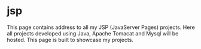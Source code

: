 jsp
===
This page contains address to all my JSP (JavaServer Pages) projects.
Here all projects developed using Java, Apache Tomacat and Mysql will be hosted. 
This page is built to showcase my projects. 
